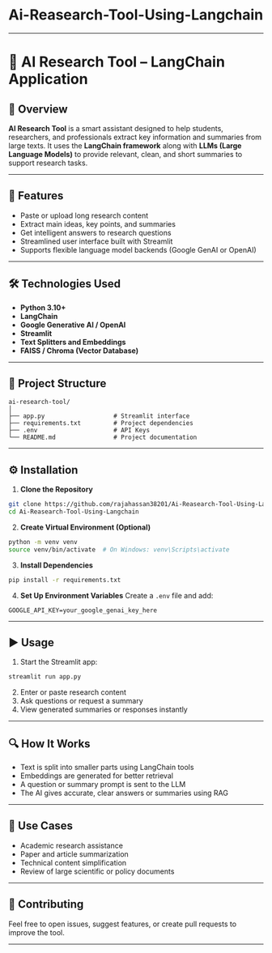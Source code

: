 # Ai-Reasearch-Tool-Using-Langchain

---

# 🧠 AI Research Tool – LangChain Application

## 📘 Overview

**AI Research Tool** is a smart assistant designed to help students, researchers, and professionals extract key information and summaries from large texts. It uses the **LangChain framework** along with **LLMs (Large Language Models)** to provide relevant, clean, and short summaries to support research tasks.

---

## 🚀 Features

* Paste or upload long research content
* Extract main ideas, key points, and summaries
* Get intelligent answers to research questions
* Streamlined user interface built with Streamlit
* Supports flexible language model backends (Google GenAI or OpenAI)

---

## 🛠️ Technologies Used

* **Python 3.10+**
* **LangChain**
* **Google Generative AI / OpenAI**
* **Streamlit**
* **Text Splitters and Embeddings**
* **FAISS / Chroma (Vector Database)**

---

## 📁 Project Structure

```
ai-research-tool/
│
├── app.py                   # Streamlit interface
├── requirements.txt         # Project dependencies
├── .env                     # API Keys
└── README.md                # Project documentation
```

---

## ⚙️ Installation

1. **Clone the Repository**

```bash
git clone https://github.com/rajahassan38201/Ai-Reasearch-Tool-Using-Langchain.git
cd Ai-Reasearch-Tool-Using-Langchain
```

2. **Create Virtual Environment (Optional)**

```bash
python -m venv venv
source venv/bin/activate  # On Windows: venv\Scripts\activate
```

3. **Install Dependencies**

```bash
pip install -r requirements.txt
```

4. **Set Up Environment Variables**
   Create a `.env` file and add:

```
GOOGLE_API_KEY=your_google_genai_key_here
```

---

## ▶️ Usage

1. Start the Streamlit app:

```bash
streamlit run app.py
```

2. Enter or paste research content
3. Ask questions or request a summary
4. View generated summaries or responses instantly

---

## 🔍 How It Works

* Text is split into smaller parts using LangChain tools
* Embeddings are generated for better retrieval
* A question or summary prompt is sent to the LLM
* The AI gives accurate, clear answers or summaries using RAG

---

## 📌 Use Cases

* Academic research assistance
* Paper and article summarization
* Technical content simplification
* Review of large scientific or policy documents

---

## 🤝 Contributing

Feel free to open issues, suggest features, or create pull requests to improve the tool.

---
